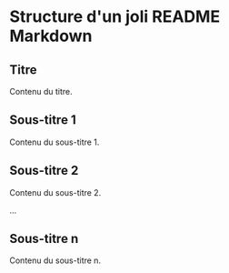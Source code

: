 # Structure d'un joli README Markdown

## Titre

Contenu du titre.

## Sous-titre 1

Contenu du sous-titre 1.

## Sous-titre 2

Contenu du sous-titre 2.

...
## Sous-titre n

Contenu du sous-titre n.

